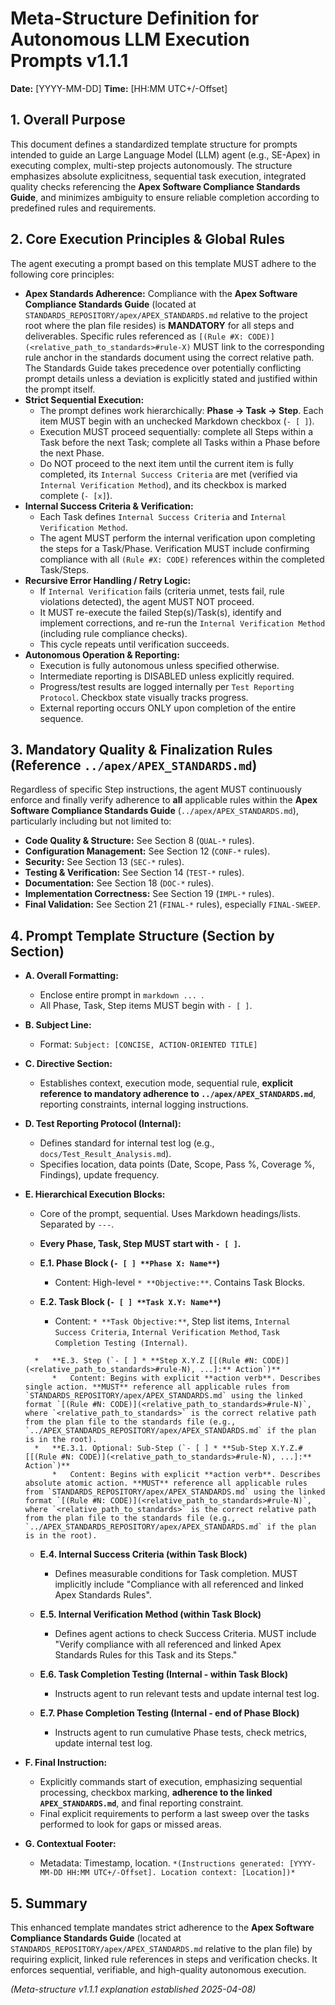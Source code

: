 # Meta-Structure Definition for Autonomous LLM Execution Prompts v1.1.1

**Date:** [YYYY-MM-DD]
**Time:** [HH:MM UTC+/-Offset]

## 1. Overall Purpose
This document defines a standardized template structure for prompts intended to guide an Large Language Model (LLM) agent (e.g., SE-Apex) in executing complex, multi-step projects autonomously. The structure emphasizes absolute explicitness, sequential task execution, integrated quality checks referencing the **Apex Software Compliance Standards Guide**, and minimizes ambiguity to ensure reliable completion according to predefined rules and requirements.

## 2. Core Execution Principles & Global Rules
The agent executing a prompt based on this template MUST adhere to the following core principles:

*   **Apex Standards Adherence:** Compliance with the **Apex Software Compliance Standards Guide** (located at `STANDARDS_REPOSITORY/apex/APEX_STANDARDS.md` relative to the project root where the plan file resides) is **MANDATORY** for all steps and deliverables. Specific rules referenced as `[(Rule #X: CODE)](<relative_path_to_standards>#rule-X)` MUST link to the corresponding rule anchor in the standards document using the correct relative path. The Standards Guide takes precedence over potentially conflicting prompt details unless a deviation is explicitly stated and justified within the prompt itself.
*   **Strict Sequential Execution:**
    *   The prompt defines work hierarchically: **Phase -> Task -> Step**. Each item MUST begin with an unchecked Markdown checkbox (`- [ ]`).
    *   Execution MUST proceed sequentially: complete all Steps within a Task before the next Task; complete all Tasks within a Phase before the next Phase.
    *   Do NOT proceed to the next item until the current item is fully completed, its `Internal Success Criteria` are met (verified via `Internal Verification Method`), and its checkbox is marked complete (`- [x]`).
*   **Internal Success Criteria & Verification:**
    *   Each Task defines `Internal Success Criteria` and `Internal Verification Method`.
    *   The agent MUST perform the internal verification upon completing the steps for a Task/Phase. Verification MUST include confirming compliance with all `(Rule #X: CODE)` references within the completed Task/Steps.
*   **Recursive Error Handling / Retry Logic:**
    *   If `Internal Verification` fails (criteria unmet, tests fail, rule violations detected), the agent MUST NOT proceed.
    *   It MUST re-execute the failed Step(s)/Task(s), identify and implement corrections, and re-run the `Internal Verification Method` (including rule compliance checks).
    *   This cycle repeats until verification succeeds.
*   **Autonomous Operation & Reporting:**
    *   Execution is fully autonomous unless specified otherwise.
    *   Intermediate reporting is DISABLED unless explicitly required.
    *   Progress/test results are logged internally per `Test Reporting Protocol`. Checkbox state visually tracks progress.
    *   External reporting occurs ONLY upon completion of the entire sequence.

## 3. Mandatory Quality & Finalization Rules (Reference `../apex/APEX_STANDARDS.md`)
Regardless of specific Step instructions, the agent MUST continuously enforce and finally verify adherence to **all** applicable rules within the **Apex Software Compliance Standards Guide** (`../apex/APEX_STANDARDS.md`), particularly including but not limited to:
*   **Code Quality & Structure:** See Section 8 (`QUAL-*` rules).
*   **Configuration Management:** See Section 12 (`CONF-*` rules).
*   **Security:** See Section 13 (`SEC-*` rules).
*   **Testing & Verification:** See Section 14 (`TEST-*` rules).
*   **Documentation:** See Section 18 (`DOC-*` rules).
*   **Implementation Correctness:** See Section 19 (`IMPL-*` rules).
*   **Final Validation:** See Section 21 (`FINAL-*` rules), especially `FINAL-SWEEP`.

## 4. Prompt Template Structure (Section by Section)

*   **A. Overall Formatting:**
    *   Enclose entire prompt in ```markdown ... ```.
    *   All Phase, Task, Step items MUST begin with `- [ ]`.

*   **B. Subject Line:**
    *   Format: `Subject: [CONCISE, ACTION-ORIENTED TITLE]`

*   **C. Directive Section:**
    *   Establishes context, execution mode, sequential rule, **explicit reference to mandatory adherence to `../apex/APEX_STANDARDS.md`**, reporting constraints, internal logging instructions.

*   **D. Test Reporting Protocol (Internal):**
    *   Defines standard for internal test log (e.g., `docs/Test_Result_Analysis.md`).
    *   Specifies location, data points (Date, Scope, Pass %, Coverage %, Findings), update frequency.

*   **E. Hierarchical Execution Blocks:**
    *   Core of the prompt, sequential. Uses Markdown headings/lists. Separated by `---`.
    *   **Every Phase, Task, Step MUST start with `- [ ]`.**

    *   **E.1. Phase Block (`- [ ] **Phase X: Name**`)**
        *   Content: High-level `* **Objective:**`. Contains Task Blocks.

       *   **E.2. Task Block (`- [ ] **Task X.Y: Name**`)**
           *   Content: `* **Task Objective:**`, Step list items, `Internal Success Criteria`, `Internal Verification Method`, `Task Completion Testing (Internal)`.

          *   **E.3. Step (`- [ ] * **Step X.Y.Z [[(Rule #N: CODE)](<relative_path_to_standards>#rule-N), ...]:** Action`)**
              *   Content: Begins with explicit **action verb**. Describes single action. **MUST** reference all applicable rules from `STANDARDS_REPOSITORY/apex/APEX_STANDARDS.md` using the linked format `[(Rule #N: CODE)](<relative_path_to_standards>#rule-N)`, where `<relative_path_to_standards>` is the correct relative path from the plan file to the standards file (e.g., `../APEX_STANDARDS_REPOSITORY/apex/APEX_STANDARDS.md` if the plan is in the root).
          *   **E.3.1. Optional: Sub-Step (`- [ ] * **Sub-Step X.Y.Z.# [[(Rule #N: CODE)](<relative_path_to_standards>#rule-N), ...]:** Action`)**
              *   Content: Begins with explicit **action verb**. Describes absolute atomic action. **MUST** reference all applicable rules from `STANDARDS_REPOSITORY/apex/APEX_STANDARDS.md` using the linked format `[(Rule #N: CODE)](<relative_path_to_standards>#rule-N)`, where `<relative_path_to_standards>` is the correct relative path from the plan file to the standards file (e.g., `../APEX_STANDARDS_REPOSITORY/apex/APEX_STANDARDS.md` if the plan is in the root).

    *   **E.4. Internal Success Criteria (within Task Block)**
        *   Defines measurable conditions for Task completion. MUST implicitly include "Compliance with all referenced and linked Apex Standards Rules".

    *   **E.5. Internal Verification Method (within Task Block)**
        *   Defines agent actions to check Success Criteria. MUST include "Verify compliance with all referenced and linked Apex Standards Rules for this Task and its Steps."

    *   **E.6. Task Completion Testing (Internal - within Task Block)**
        *   Instructs agent to run relevant tests and update internal test log.

    *   **E.7. Phase Completion Testing (Internal - end of Phase Block)**
        *   Instructs agent to run cumulative Phase tests, check metrics, update internal test log.

*   **F. Final Instruction:**
    *   Explicitly commands start of execution, emphasizing sequential processing, checkbox marking, **adherence to the linked `APEX_STANDARDS.md`**, and final reporting constraint.
    *   Final explicit requirements to perform a last sweep over the tasks performed to look for gaps or missed areas.

*   **G. Contextual Footer:**
    *   Metadata: Timestamp, location. `*(Instructions generated: [YYYY-MM-DD HH:MM UTC+/-Offset]. Location context: [Location])*`

## 5. Summary
This enhanced template mandates strict adherence to the **Apex Software Compliance Standards Guide** (located at `STANDARDS_REPOSITORY/apex/APEX_STANDARDS.md` relative to the plan file) by requiring explicit, linked rule references in steps and verification checks. It enforces sequential, verifiable, and high-quality autonomous execution.

*(Meta-structure v1.1.1 explanation established 2025-04-08)*
